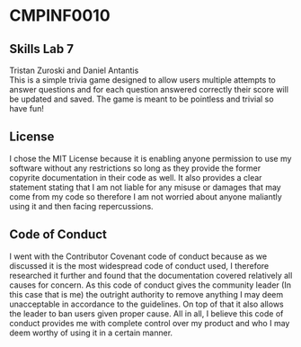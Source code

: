 # CMPINF0010
## Skills Lab 7 
Tristan Zuroski and Daniel Antantis  
This is a simple trivia game designed to allow users multiple attempts to answer questions and for each question answered correctly their score will be updated and saved. The game is meant to be pointless and trivial so have fun!


## License
I chose the MIT License because it is enabling anyone permission to use my software without any restrictions so long as they provide the former copyrite documentation in their code as well. It also provides a clear statement stating that I am not liable for any misuse or damages that may come from my code so therefore I am not worried about anyone maliantly using it and then facing repercussions.

## Code of Conduct
I went with the Contributor Covenant code of conduct because as we discussed it is the most widespread code of conduct used, I therefore researched it further and found that the documentation covered relatively all causes for concern. As this code of conduct gives the community leader (In this case that is me) the outright authority to remove anything I may deem unacceptable in accordance to the guidelines. On top of that it also allows the leader to ban users given proper cause. All in all, I believe this code of conduct provides me with complete control over my product and who I may deem worthy of using it in a certain manner.